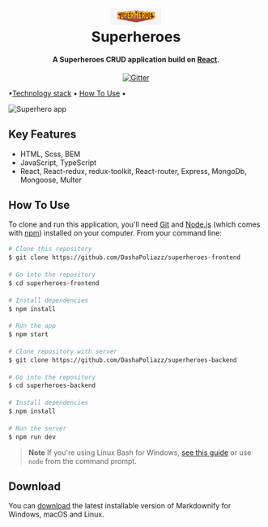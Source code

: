 <h1 align="center">
  <br>
  <img src="./assets/images/superheroes-logo.png" alt="Superheroes" width="100">
  <br>
  Superheroes
  <br>
</h1>

<h4 align="center">A Superheroes CRUD application build on <a href="https://reactjs.org/" target="_blank">React</a>.</h4>

<p align="center">
  <a href="https://dashapoliazz.github.io/react-pizza-v2/">
    <img src="https://img.shields.io/badge/demo-online-green.svg"
         alt="Gitter">
  </a>
  
</p>

<p align="center">
    
  •<a href="#key-features">Technology stack</a> •
  <a href="#how-to-use">How To Use</a> •
</p>

<img src="./assets/images/Screenshot_1.png"
         alt="Superhero app">

## Key Features

- HTML, Scss, BEM
- JavaScript, TypeScript
- React, React-redux, redux-toolkit, React-router, Express, MongoDb, Mongoose, Multer

## How To Use

To clone and run this application, you'll need [Git](https://git-scm.com) and [Node.js](https://nodejs.org/en/download/) (which comes with [npm](http://npmjs.com)) installed on your computer. From your command line:

```bash
# Clone this repository
$ git clone https://github.com/DashaPoliazz/superheroes-frontend

# Go into the repository
$ cd superheroes-frontend

# Install dependencies
$ npm install

# Run the app
$ npm start

# Clone repository with server
$ git clone https://github.com/DashaPoliazz/superheroes-backend

# Go into the repository
$ cd superheroes-backend

# Install dependencies
$ npm install

# Run the server
$ npm run dev
```

> **Note**
> If you're using Linux Bash for Windows, [see this guide](https://www.howtogeek.com/261575/how-to-run-graphical-linux-desktop-applications-from-windows-10s-bash-shell/) or use `node` from the command prompt.

## Download

You can [download](https://github.com/DashaPoliazz/superheroes-frontend) the latest installable version of Markdownify for Windows, macOS and Linux.
